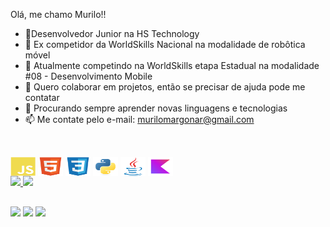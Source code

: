 Olá, me chamo Murilo!!

- 🚩Desenvolvedor Junior na HS Technology
- 🤖 Ex competidor da WorldSkills Nacional na modalidade de robôtica móvel
- 📱 Atualmente competindo na WorldSkills etapa Estadual na modalidade #08 - Desenvolvimento Mobile
- 👯 Quero colaborar em projetos, então se precisar de ajuda pode me contatar 
- 🤔 Procurando sempre aprender novas linguagens e tecnologias 
- 📫 Me contate pelo e-mail: murilomargonar@gmail.com

##

<div style="display: inline_block"><br>
  <img align="center" alt="Rafa-Js" height="30" width="40" src="https://raw.githubusercontent.com/devicons/devicon/master/icons/javascript/javascript-plain.svg">
  <img align="center" alt="Rafa-HTML" height="30" width="40" src="https://raw.githubusercontent.com/devicons/devicon/master/icons/html5/html5-original.svg">
  <img align="center" alt="Rafa-CSS" height="30" width="40" src="https://raw.githubusercontent.com/devicons/devicon/master/icons/css3/css3-original.svg">
  <img align="center" alt="Rafa-Python" height="30" width="40" src="https://raw.githubusercontent.com/devicons/devicon/master/icons/python/python-original.svg">
  <img align="center" alt="Rafa-Java" height="30" width="40" src="https://raw.githubusercontent.com/devicons/devicon/master/icons/java/java-original.svg">
    <img align="center" alt="Rafa-Kotlin" height="30" width="40" src="https://raw.githubusercontent.com/devicons/devicon/master/icons/kotlin/kotlin-original.svg">
</div>
  
<div>
  <a href="https://github.com/mrlmurilo">
  <img height="180em" src="https://github-readme-stats.vercel.app/api/top-langs/?username=mrlmurilo&layout=compact&langs_count=8&theme=dark"/>
  <img height="180em" src="https://github-readme-stats.vercel.app/api?username=mrlmurilo&show_icons=true&theme=dark&include_all_commits=true&count_private=true"/>
</div>
    
  ##
  
<div>
  <a href="https://instagram.com/murilo.margonar" target="_blank"><img src="https://img.shields.io/badge/-Instagram-%23E4405F?style=for-the-badge&logo=instagram&logoColor=white" target="_blank"></a>
  <a href = "mailto:murilomargonar@gmail.com"><img src="https://img.shields.io/badge/-Gmail-%23333?style=for-the-badge&logo=gmail&logoColor=white" target="_blank"></a>
  <a href="https://www.linkedin.com/in/murilo-margonar-47774421a" target="_blank"><img src="https://img.shields.io/badge/-LinkedIn-%230077B5?style=for-the-badge&logo=linkedin&logoColor=white" target="_blank"></a> 
  
</div>
